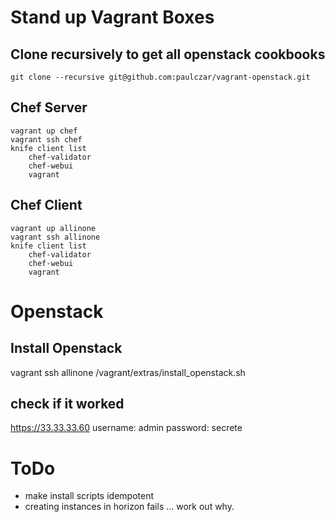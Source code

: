 Stand up Vagrant Boxes
======================

Clone recursively to get all openstack cookbooks
------------------------------------------------

`git clone --recursive git@github.com:paulczar/vagrant-openstack.git`  

Chef Server
-----------

    vagrant up chef
    vagrant ssh chef
    knife client list
        chef-validator
        chef-webui
        vagrant

Chef Client
-----------

    vagrant up allinone
    vagrant ssh allinone
    knife client list
        chef-validator
        chef-webui
        vagrant



Openstack
=========

Install Openstack
-----------------

vagrant ssh allinone
/vagrant/extras/install_openstack.sh


check if it worked
------------------

https://33.33.33.60
username: admin
password: secrete

ToDo
====

* make install scripts idempotent
* creating instances in horizon fails ... work out why.
